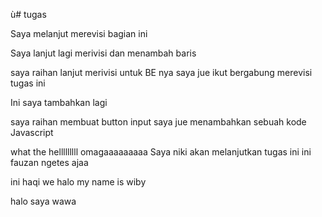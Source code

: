 ù# tugas

Saya melanjut merevisi bagian ini

Saya lanjut lagi merivisi dan menambah baris

saya raihan lanjut merivisi untuk BE nya
saya jue ikut bergabung merevisi tugas ini


Ini saya tambahkan lagi

saya raihan membuat button input
saya jue menambahkan sebuah kode Javascript


what the helllllllll omagaaaaaaaaa
Saya niki akan melanjutkan tugas ini
ini fauzan ngetes ajaa



ini haqi we
halo my name is wiby

halo saya wawa

